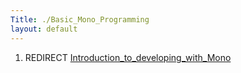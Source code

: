 ```yaml
---
Title: ./Basic_Mono_Programming
layout: default
---
```


1.  REDIRECT
    [Introduction\_to\_developing\_with\_Mono]({{site.url}}/Introduction_to_developing_with_Mono "wikilink")
